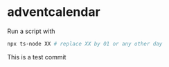 # adventcalendar

Run a script with

```bash
npx ts-node XX # replace XX by 01 or any other day
```

This is a test commit
